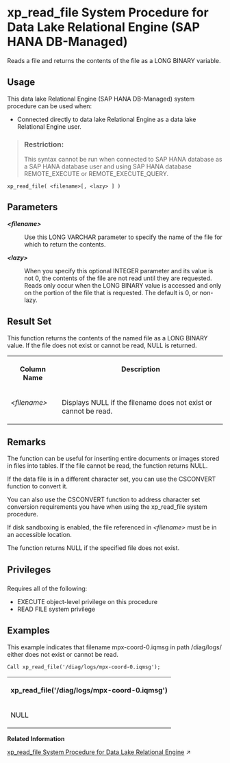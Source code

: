 <!-- loio3802bd2d3a464336b1abe16107b12e47 -->

# xp\_read\_file System Procedure for Data Lake Relational Engine \(SAP HANA DB-Managed\)

Reads a file and returns the contents of the file as a LONG BINARY variable.



<a name="loio3802bd2d3a464336b1abe16107b12e47__section_by2_t1x_fzb"/>

## Usage

This data lake Relational Engine \(SAP HANA DB-Managed\) system procedure can be used when:

-   Connected directly to data lake Relational Engine as a data lake Relational Engine user.

> ### Restriction:  
> This syntax cannot be run when connected to SAP HANA database as a SAP HANA database user and using SAP HANA database REMOTE\_EXECUTE or REMOTE\_EXECUTE\_QUERY.



```
xp_read_file( <filename>[, <lazy> ] )
```



<a name="loio3802bd2d3a464336b1abe16107b12e47__section_mtf_kp2_srb"/>

## Parameters


<dl>
<dt><b>

*<filename\>* 

</b></dt>
<dd>

Use this LONG VARCHAR parameter to specify the name of the file for which to return the contents.



</dd><dt><b>

*<lazy\>* 

</b></dt>
<dd>

When you specify this optional INTEGER parameter and its value is not 0, the contents of the file are not read until they are requested. Reads only occur when the LONG BINARY value is accessed and only on the portion of the file that is requested. The default is 0, or non-lazy.



</dd>
</dl>



<a name="loio3802bd2d3a464336b1abe16107b12e47__section_ups_kp2_srb"/>

## Result Set

This function returns the contents of the named file as a LONG BINARY value. If the file does not exist or cannot be read, NULL is returned.


<table>
<tr>
<th valign="top">

Column Name

</th>
<th valign="top">

Description

</th>
</tr>
<tr>
<td valign="top">

*<filename\>*

</td>
<td valign="top">

Displays NULL if the filename does not exist or cannot be read.

</td>
</tr>
</table>



<a name="loio3802bd2d3a464336b1abe16107b12e47__section_tp2_lp2_srb"/>

## Remarks

The function can be useful for inserting entire documents or images stored in files into tables. If the file cannot be read, the function returns NULL.

If the data file is in a different character set, you can use the CSCONVERT function to convert it.

You can also use the CSCONVERT function to address character set conversion requirements you have when using the xp\_read\_file system procedure.

If disk sandboxing is enabled, the file referenced in *<filename\>* must be in an accessible location.

The function returns NULL if the specified file does not exist.



<a name="loio3802bd2d3a464336b1abe16107b12e47__section_szs_mbb_1yb"/>

## Privileges



### 

Requires all of the following:

-   EXECUTE object-level privilege on this procedure
-   READ FILE system privilege



## Examples

This example indicates that filename mpx-coord-0.iqmsg in path /diag/logs/ either does not exist or cannot be read.

```
Call xp_read_file('/diag/logs/mpx-coord-0.iqmsg');
```


<table>
<tr>
<th valign="top">

xp\_read\_file\('/diag/logs/mpx-coord-0.iqmsg'\)

</th>
</tr>
<tr>
<td valign="top">

NULL

</td>
</tr>
</table>

**Related Information**  


[xp_read_file System Procedure for Data Lake Relational Engine](https://help.sap.com/viewer/19b3964099384f178ad08f2d348232a9/2024_3_QRC/en-US/3beb56b86c5f101495dbf54443bd191d.html "Reads a file and returns the contents of the file as a LONG BINARY variable.") :arrow_upper_right:

